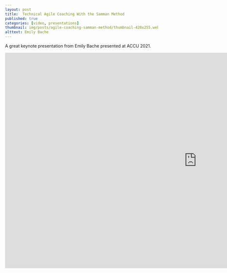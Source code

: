 ```yaml
---
layout: post
title:  Technical Agile Coaching With the Samman Method
published: true
categories: [video, presentations]
thumbnail: img/posts/agile-coaching-samman-method/thumbnail-420x255.webp
alttext: Emily Bache
--- 
```


A great keynote presentation from Emily Bache presented at ACCU 2021.

<iframe width="1262" height="710" src="https://www.youtube.com/embed/qucFRcqaSuI" title="YouTube video player" frameborder="0" allow="accelerometer; autoplay; clipboard-write; encrypted-media; gyroscope; picture-in-picture" allowfullscreen></iframe>
